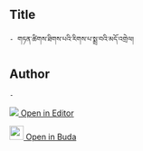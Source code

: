## Title
	- གཏན་ཚིགས་ཐིགས་པའི་རིགས་པ་སྨྲ་བའི་མདོ་འགྲེལ།

## Author
	- 



[<img src="https://img.icons8.com/color/25/000000/edit-property.png"> Open in Editor](http://editor.openpecha.org/P003207)

[<img width="25" src="https://library.bdrc.io/icons/BUDA-small.svg"> Open in Buda](https://library.bdrc.io/show/bdr:IE0OPP003207)
